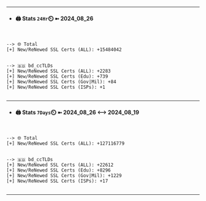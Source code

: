 

---
- #### 🖨️ **Stats** `24Hr`⏲️ ➼ 2024_08_26
```console


--> 🌐 Total
[+] New/ReNewed SSL Certs (ALL): +15484042


--> 🇧🇩 bd_ccTLDs
[+] New/ReNewed SSL Certs (ALL): +2283
[+] New/ReNewed SSL Certs (Edu): +739
[+] New/ReNewed SSL Certs (Gov|Mil): +84
[+] New/ReNewed SSL Certs (ISPs): +1


```

---
- #### 🖨️ **Stats** `7Days`⏲️ ➼ 2024_08_26 <--> 2024_08_19
```console


--> 🌐 Total
[+] New/ReNewed SSL Certs (ALL): +127116779


--> 🇧🇩 bd_ccTLDs
[+] New/ReNewed SSL Certs (ALL): +22612
[+] New/ReNewed SSL Certs (Edu): +8296
[+] New/ReNewed SSL Certs (Gov|Mil): +1229
[+] New/ReNewed SSL Certs (ISPs): +17


```

---

